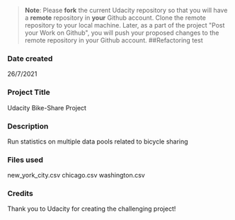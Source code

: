 >**Note**: Please **fork** the current Udacity repository so that you will have a **remote** repository in **your** Github account. Clone the remote repository to your local machine. Later, as a part of the project "Post your Work on Github", you will push your proposed changes to the remote repository in your Github account.
##Refactoring test
### Date created

26/7/2021

### Project Title

Udacity Bike-Share Project

### Description
Run statistics on multiple data pools related to bicycle sharing

### Files used
new_york_city.csv chicago.csv washington.csv

### Credits

Thank you to Udacity for creating the challenging project!


